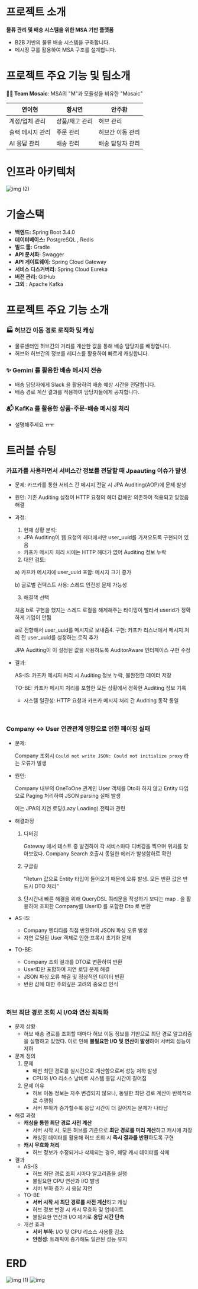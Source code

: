 
# 프로젝트 소개


**물류 관리 및 배송 시스템을 위한 MSA 기반 플랫폼**

-   B2B 기반의 물류 배송 시스템을 구축합니다.
-   메시징 큐를 활용하여 MSA 구조를 설계합니다.

# 프로젝트 주요 기능 및 팀소개

**💁‍♂️ Team Mosaic**: MSA의 "M"과 모듈성을 비유한 "Mosaic"

| **연이현** | **황시연** | **안주환** |
| --- | --- | --- |
| 계정/업체 관리 | 상품/재고 관리 | 허브 관리 |
| 슬랙 메시지 관리 | 주문 관리 | 허브간 이동 관리 |
| AI 응답 관리 | 배송 관리 | 배송 담당자 관리 |





# 인프라 아키텍처

![img (2)](https://github.com/user-attachments/assets/5e9bd947-8103-465b-b10d-fa1a12d2dbe9)

# 기술스택

-   **백엔드:** Spring Boot 3.4.0
-   **데이터베이스:** PostgreSQL , Redis
-   **빌드 툴:** Gradle
-   **API 문서화:** Swagger
-   **API 게이트웨이:** Spring Cloud Gateway
-   **서비스 디스커버리:** Spring Cloud Eureka
-   **버전 관리:** GitHub
-   **그외** : Apache Kafka

# 프로젝트 주요 기능 소개

### 🏭 허브간 이동 경로 로직화 및 캐싱

-   물류센터인 허브간의 거리를 계산한 값을 통해 배송 담당자를 배정합니다.
-   허브와 허브간의 정보를 레디스를 활용하여 빠르게 캐싱합니다.

### ✨ Gemini 를 활용한 배송 메시지 전송

-   배송 담당자에게 Slack 을 활용하여 배송 예상 시간을 전달합니다.
-   배송 경로 계산 결과를 적용하여 담당자들에게 공지합니다.

### 📬 KafKa 를 활용한 상품-주문-배송 메시징 처리

-   설명해주세요 ㅠㅠ

# 트러블 슈팅


### 카프카를 사용하면서 서비스간 정보를 전달할 때 Jpaauting 이슈가 발생


-   문제: 카프카를 통한 서비스 간 메시지 전달 시 JPA Auditing(AOP)에 문제 발생
    
-   원인: 기존 Auditing 설정이 HTTP 요청의 헤더 값에만 의존하여 적용되고 있었음해결
    
-   과정:
    
    1.  현재 상황 분석:
    
    -   JPA Auditing이 웹 요청의 헤더에서만 user_uuid를 가져오도록 구현되어 있음
    -   카프카 메시지 처리 시에는 HTTP 헤더가 없어 Auditing 정보 누락
    
    2.  대안 검토:
    
    a) 카프카 메시지에 user_uuid 포함: 메시지 크기 증가
    
    b) 글로벌 컨텍스트 사용: 스레드 안전성 문제 가능성
    
    3.  해결책 선택
    
    처음 b로 구현을 했지는 스레드 로컬을 해제해주는 타이밍이 빨라서 userid가 정확하게 기입이 안됨
    
    a로 전향해서 user_uuid를 메시지로 보내줌4. 구현: 카프카 리스너에서 메시지 처리 전 user_uuid를 설정하는 로직 추가
    
    JPA Auditing이 이 설정된 값을 사용하도록 AuditorAware 인터페이스 구현 수정
    
-   결과:
    
    AS-IS: 카프카 메시지 처리 시 Auditing 정보 누락, 불완전한 데이터 저장
    
    TO-BE: 카프카 메시지 처리를 포함한 모든 상황에서 정확한 Auditing 정보 기록
    
    -   시스템 일관성: HTTP 요청과 카프카 메시지 처리 간 Auditing 동작 통일

<br>

### Company ↔ User 연관관계 영향으로 인한 페이징 실패


-   문제:
    
    Company 조회시 `Could not write JSON: Could not initialize proxy` 라는 오류가 발생
    
-   원인:
    
    Company 내부의 OneToOne 관계인 User 객체를 Dto화 하지 않고 Entity 타입으로 Paging 처리하여 JSON parsing 실패 발생
    
    이는 JPA의 지연 로딩(Lazy Loading) 전략과 관련
    
-   해결과정
    
    1.  디버깅
        
        Gateway 에서 테스트 중 발견하여 각 서비스마다 디버깅을 찍으며 위치를 찾아보았다. Company Search 호출시 동일한 에러가 발생함하르 확인
        
    2.  구글링
        
        “Return 값으로 Entity 타입이 들어오기 때문에 오류 발생. 모든 반환 값은 반드시 DTO 처리”
        
    3.  단시간내 빠른 해결을 위해 QueryDSL 쿼리문을 작성하기 보다는 map . 을 활용하여 조회한 Company를 UserID 를 포함한 Dto 로 변환
        
-   AS-IS:
    
    -   Company 엔티티를 직접 반환하여 JSON 파싱 오류 발생
    -   지연 로딩된 User 객체로 인한 프록시 초기화 문제
-   TO-BE:
    
    -   Company 조회 결과를 DTO로 변환하여 반환
    -   UserID만 포함하여 지연 로딩 문제 해결
    -   JSON 파싱 오류 해결 및 정상적인 데이터 반환
    -   반환 값에 대한 주의깊은 고려의 중요성 인식

<br>

### 허브 최단 경로 조회 시 I/O와 연산 최적화

-   문제 상황
    -   허브 배송 경로를 조회할 때마다 허브 이동 정보를 기반으로 최단 경로 알고리즘을 실행하고 있었다. 이로 인해 **불필요한 I/O 및 연산이 발생**하여 서버의 성능이 저하
-   문제 정의
    1.  문제
        -   매번 최단 경로를 실시간으로 계산함으로써 성능 저하 발생
        -   CPU와 I/O 리소스 낭비로 시스템 응답 시간이 길어짐
    2.  문제 이유
        -   허브 이동 정보는 자주 변경되지 않으나, 동일한 최단 경로 계산이 반복적으로 수행됨
        -   서버 부하가 증가할수록 응답 시간이 더 길어지는 문제가 나타남
-   해결 과정
    -   **캐싱을 통한 최단 경로 사전 계산**
        -   서버 시작 시, 모든 허브를 기준으로 **최단 경로를 미리 계산**하고 캐시에 저장
        -   캐싱된 데이터를 활용해 허브 조회 시 **즉시 결과를 반환**하도록 구현
    -   **캐시 무효화 처리**
        -   허브 정보가 수정되거나 삭제되는 경우, 해당 캐시 데이터를 삭제
-   결과
    -   AS-IS
        -   허브 최단 경로 조회 시마다 알고리즘을 실행
        -   불필요한 CPU 연산과 I/O 발생
        -   서버 부하 증가 시 응답 지연
    -   TO-BE
        -   **서버 시작 시 최단 경로를 사전 계산**하고 캐싱
        -   허브 정보 변경 시 캐시 무효화 및 업데이트
        -   불필요한 연산과 I/O 제거로 **응답 시간 단축**
    -   개선 효과
        -   **서버 부하**: I/O 및 CPU 리소스 사용률 감소
        -   **안정성**: 트래픽이 증가해도 일관된 성능 유지

# ERD

![img (1)](https://github.com/user-attachments/assets/fb01f295-4009-4663-a8cf-00d09f79dbb0)
![img](https://github.com/user-attachments/assets/29a360d6-ce2d-4fb3-8ae4-c1f9575020ac)


